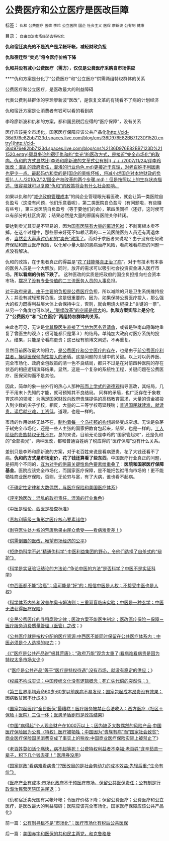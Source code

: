 # 公费医疗和公立医疗是医改巨障

标签： `仇和` `公费医疗` `医改` `李玲` `公立医院` `国企` `社会主义` `医保` `廖新波` `公有制` `健康` 

目录： `自由自治市场经济去特权化`

**仇和宿迁卖光的不是资产是呆帐坏帐，减轻财政负担**

**仇和宿迁型“卖光”将令医疗价格下降**

**仇和并没有减小公费医疗（需方），仅仅是公费医疗采购自市场供应**

****仇和方案是分化了“公费医疗”和“公立医疗”供需两组特权群体的关系

公费医疗和公立医疗，是医改最大的利益障碍

代表公费利益群体的李玲廖新波“医改”，是恢复文革的有钱看不了病的计划经济

仇和宿迁方案是让消费者有钱可以看的看到病

李玲廖新波和仇和的方案，都和国民税后应得的“医疗保障”，没有关系

医疗应该完全市场化，国家医疗保障应该公共产品化[http://cid-36d976e82bb7123d.spaces.live.com/blog/cns!36D976E82BB7123D!1520.entry](http://cid-36d976e82bb7123d.spaces.live.com/blog/cns%2136D976E82BB7123D%211520.entry)颇具争论的宿迁仇和的“卖光”的医改方式，是接近“完全市场化”的取向。仇和的方式显然比[李玲和廖新波的文革式公有制](../../../2007/11/24/评李玲医改：混乱的政府责任，混淆的行业角色.md)更接近于真理，对老百姓不利因素也更少一点。最起码仇和卖的是[国企的呆帐坏帐，将减小烂国企对本地财政的负担](../../../2010/2/12/国企产权改革的两个步骤.md)！但是按照以上的生存状态描述，很容易就可以复原“仇和”的政策将会有什么社会影响。

如果以仇和的“[减少政府管理成本](../../../2009/7/13/为什么减少行政成本就是增强国力.md)”的纯企业管理眼光看医改，就会让第一类医院自负盈亏（这没有问题，他们乐意着呢），第二类医院自负盈亏（有问题啦，有些赚有些亏），第三类医院自负盈亏（等于要他们的命），第四类同样（还好，这时侯可以有部分的社区病源）；结果必然是大量的原国有医院关停转闭。

要达到卖光其实是不容易的，因为[国有医院有大量的离退包袱](../../../2009/10/25/国企为什么无法重组.md)；不剥离根本卖不掉。在这个过程中，那些原来好死不如赖活着的二三流医院医务人员还有离退休者，[当然会大声声讨仇和的“卖光”政策了](http://darthvad.blog.sohu.com/132102470.html)。而对于求医者来说呢？由于没有任何政府保贴和商业医疗保险，以化解小量大额的患病治疗风险，看病难看病贵的问题一点没有解决。

仇和的政策，在于患者真正的得益是“[花了钱能够真正治了病](http://blog.sina.com.cn/s/blog_5563a64d0100dxms.html)”。对于有技术有本事的医务人员是一个大解放。同时，放开的需求可以吸引社会投资资金进入医疗市场。**所以看病的价格下跌了**。
这种医改的实质是把政府的国企负担推向社会资本市场，[摆况了没有专业价值的二三流医务人员的人事负](../../../2009/7/29/市场经济去特权化的真正利益阻力.md)担。

[对于政府来说，由于主要的负担是公费医疗负](../../../2009/7/19/为什么中国市场经济一直不能去特权化？？.md)担，所以减除的只是卫生系统维持投入；并没有减轻预算负担。这是很重要的，因为，如果保持公费医疗投入，那么强大的权力既得利益层大体上会保持中立，否则，就会用烧火棍投上“关键的一票”。从另一个角度也可以说[，“继续改革”的空间是很大](../../../2008/5/18/小政府，并不是弱小的政府.md)的。**仇和方案实际上是分化了“公费医疗”和“公立医疗”两组特权群体的关系**。

由此也可见，无论是[曾其毅医生直接了当地为医务界请命](../../../2008/2/24/自曾其毅被暴民攻击谈“看病不难不贵”是事实.md)，或者是钟南山隐晦地重复了曾医生的观点；很可能都只是第３）的结局。单纯加大政府对医疗系统的投入，结果，只能是令看病更贵；这已经有前博文阐述，不再重复。



显然目前医改最大的阻力，[是公费医疗和公立医疗的存在](../../../2010/3/28/市场经济去特权化！根治私有制和国民福衹缺失.md)，也是由于[前公费医疗利益者，操纵医保倾向性投入的矛](../../../2009/7/29/阻碍中国深入改革的最顽固利益集团.md)盾。这是问题的关键中的关键。以上对以药养医、完全市场化、政府全包政策的清一色不良结局，都只不过是在对前四种医院的存在状态的相应逻辑演绎结果。显然，这是一个复杂的系统性工程，关键问题在公费医疗、医保采购而不是其他。

因此，简单的象一些外行的热心人那种[形而上学式的道德观](http://darthvad.blog.sohu.com/133552226.html)指导医改，其结局，几乎不用末卜先知的才能，就可预知其不良结局。
同样的矛盾，也广泛存在于象教育这样的领域：为满足国家财政向政府贵族提供的高档教育需求，大量的资金被投入到少数的尖子学校，相反，大量的二三等学校苟延残喘；[普通国民就读难，就读贵，读后就业难，工资低](../../../2010/5/27/义务教育产业化，反户籍福利造福了谁.md)。道理，也是一样的。

市场的作用始终无处不在，[制约着每一个乌托邦的构想](../../../2009/6/26/自由是社会财富生产的源泉，左派注定是乌托邦.md)最终变成空想。无论是象茅于轼完全市场化，还是一些人主张的国家把教育包起来，结果，也是一样的。[工人阶级的贵族特权无处不在](../../../2009/7/26/极左特权卫士的道德优越感来自何处.md)。总的来说，目前无论是李玲的“国家管起来”，还是仇和的“全部卖光”，两种医改，都和普通百姓纳了税应得的“医疗保障”没有什么关系。

差别只是李玲和廖新波的方案，对于老百姓来说是看病更贵，花了大钱还看不了病。**仇和的方式是市场定价，花了钱还算看了些东西**。中国医疗行业真正的问题，是把两个不同的，[互为对手的供需关键性角色要素给重叠了](../../../2009/1/22/计划经济和市场经济中的生产者角色差异.md)：**医院和国家医疗保障基金**。医院应该完全市场化，而国家医疗保障，是不能把包袱甩向市场的！更不能牺牲商业医疗保险，否则，无论穷与富，有了大病，谁也看不起病。



《[不确定性定律和大数偶然，与医疗保险和美国医疗体系](../../../2009/4/4/“不确定性定律公式”广泛适用于社会经济政治生活.md)》

《[评李玲医改：混乱的政府责任，混淆的行业角色](../../../2007/11/24/评李玲医改：混乱的政府责任，混淆的行业角色.md)》

《[中医是理论，西医是检查标准](../../../2009/1/31/供需倒置的医改，唯望市场经济的公平.md)》

《[责权利等级三角形之医疗核心要素错位](../../../2009/5/26/责权利等边三角形之医疗核心要素错位.md)》

《[剥夺医生处方权的荒唐后果由民众承受——看病难贵差！](../../../2009/5/30/剥夺医生处方权的荒唐后果由民众承受——看病难贵差！.md)》

《[供需倒置的医改，唯望市场经济的公平](../../../2009/1/31/供需倒置的医改，唯望市场经济的公平.md)》

《[拒绝伪科学不必“精通伪科学”;中医利益集团的野心，令他们选择了自杀式的“辩护”》](../../../2010/7/11/拒绝伪科学不必“精通伪科学”；中医关乎病人的选择权.md)

《[科学是实证验证结论的方法论;“争论中医的方法”是否科学？中医不是实证科学](../../../2010/7/11/中医不是实证科学.md)》

《[中西医都不能“治癌”；癌可能是“好”的；相信中医是人权；不接受中医也是人权](../../../2010/7/11/癌症未必是魔；中西医都不能“治癌”.md)》

《[科学体系内外和波普尔奥卡姆法则；三重双盲临床实验；中医是一种玄学；中医无法获得医疗保险](../../../2010/7/12/中医是玄学；双盲统计是医疗保险的依据.md)》

《[全民公费医疗的寻租腐败定律；医改方案不能医生制定；医改医疗保险－保障－医疗服务消费质量管理（医管）之改](../../../2010/7/12/医改方案不应由医生制定；医改不是医疗专业.md)；》

《[公共医疗就是按权分配的医疗资源;中西医不能同时保留在公共医疗体系内；中医必须是个人选择的权力](../../../2010/7/12/公共医疗就是特权医疗，请把就医选择权归还病人.md)；》

[《《“医疗是公共产品说”极其荒唐》；“政府万能”观念太重了;看病难看病贵是因为特权太多市场太少](../../../2010/7/12/“医疗是公共产品说”极其荒唐；医疗不是公共产品.md);》

《“[医疗是公共产品”等于“医疗是特权待遇”;没有市场，就没有稳定的供应；](../../../2010/7/12/“医疗是公共产品”等于“医疗是特权待遇”.md)》

《[权威不构成实证；中国传统文化没有逻辑概念；死亡失代偿的突然性；》](../../../2010/7/13/死亡的到来不知不觉.md)

《[第三世界平均寿命60岁;60岁以前疾病不易发现；国家包起成本昂贵没有效果；因病致贫因不计成本](../../../2010/7/13/因病致贫因医疗索取不计成本.md)》

《[国家包起医疗“全民医保”最糟糕！医疗服务被禁止合法收入；西方医疗（社区＋保险＋医院）三位一体；医患矛盾剧烈是政策结果](../../../2010/7/13/医疗被黑暗！西方医疗（社区＋保险＋医院）；医患矛盾.md)》

《[中国“病得起”个人现金财产在1000万以上；因为缺乏大数偶然的风险产品;中国医疗保险因为公费（特权）医疗被牺牲；中国因为“贵族有病”而“国家社会致贫”;商业医疗保险国民消费变成了事实上的税收;中国商业医疗保险实际上被禁止了](../../../2010/7/13/中国“病得起”个人现金财产需1000万以上.md)》

《[老百姓莫如活个痛快，病不起等死！公费特权利益者不幸福;老百姓“含辛茹苦一辈子，积下几个钱去死！”;医用券没用](../../../2010/7/13/百姓“积下几个钱去死！”不如“短两星期命活个痛快”.md)》

《[国家财政“看病难看病贵”??医改目的是社会劳动力的成本效益;先轻后重;“生命有价”》](../../../2010/7/14/生命健康皆有价；医改不能为了“看病难看病贵”.md)

《[医疗产业有成本;市场化政府不干预医疗市场，保留公共医保责任；公有制是行政淘汰民营医院国进民退](../../../2010/7/14/公有制寻租不是“市场化”；医疗市场化有税后公共医保.md)；》

《仇和宿迁卖光国有呆帐坏帐；令医疗价格下降；保留公费医疗；公费医疗和公立医疗，是医改最大的利益障碍；医院应该完全市场化，国家医疗保障应该公共产品化》

前一篇：[公有制寻租不是“市场化”；医疗市场化有税后公共医保](../../../2010/7/14/公有制寻租不是“市场化”；医疗市场化有税后公共医保.md)

后一篇：[美国赤字和医保的共和民主两党，和克鲁格曼](../../../2010/7/14/美国赤字和医保的共和民主两党，和克鲁格曼.md)